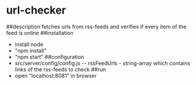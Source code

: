 # url-checker
##description
fetches urls from rss-feeds and verifies if every item of the feed is online
##installation
- install node
- "npm install"
- "npm start"
##configuration
- src/server/config/config.js
-- rssFeedUrls - string-array which contains links of the rss-feeds to check
##run
- open "localhost:8081" in browser